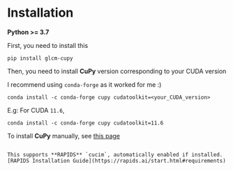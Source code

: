 # Installation

**Python >= 3.7**

First, you need to install this

```shell
pip install glcm-cupy
```

Then, you need to install **CuPy** version corresponding to your CUDA version

I recommend using `conda-forge` as it worked for me :)

```shell
conda install -c conda-forge cupy cudatoolkit=<your_CUDA_version>
```

E.g:
For CUDA `11.6`,

```shell
conda install -c conda-forge cupy cudatoolkit=11.6
```

To install **CuPy** manually, see [this page](https://docs.cupy.dev/en/stable/install.html)

```{note}

This supports **RAPIDS** `cucim`, automatically enabled if installed.
[RAPIDS Installation Guide](https://rapids.ai/start.html#requirements)
```
